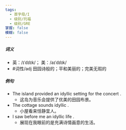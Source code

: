 ```yaml
---
tags:
  - 首字母/I
  - 级别/托福
  - 级别/GRE
掌握: false
模糊: false
---
```

##### 词义
- 英：/ɪˈdɪlɪk/； 美：/aɪˈdɪlɪk/
- #词性/adj  田园诗般的；平和美丽的；完美无瑕的
##### 例句
- The island provided an idyllic setting for the concert .
	- 这岛为音乐会提供了优美的田园布景。
- The cottage sounds idyllic .
	- 小屋看来恬静宜人。
- I saw before me an idyllic life .
	- 展现在我眼前的是充满诗情画意的生活。
